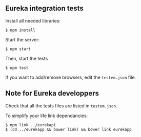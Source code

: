 Eureka integration tests
------------------------

Install all needed libraries:

    $ npm install

Start the server:

    $ npm start

Then, start the tests

    $ npm test

If you want to add/remove browsers, edit the `testem.json` file.

## Note for Eureka developpers

Check that all the tests files are listed in `testem.json`.

To simplify your life link dependancies:

    $ npm link ../eurekapi
    $ (cd ../eurekapp && bower link) && bower link eurekapp

